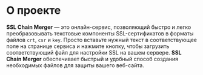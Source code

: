 # О проекте

**SSL Chain Merger** — это онлайн-сервис, позволяющий быстро и легко преобразовывать текстовые компоненты SSL-сертификатов в форматы файлов `crt`, `csr` и `key`. Просто вставьте нужный текст в соответствующее поле на странице сервиса и нажмите кнопку, чтобы загрузить соответствующий файл для настройки SSL на вашем сервере. **SSL Chain Merger** обеспечивает быстрый и удобный способ создания необходимых файлов для защиты вашего веб-сайта.
